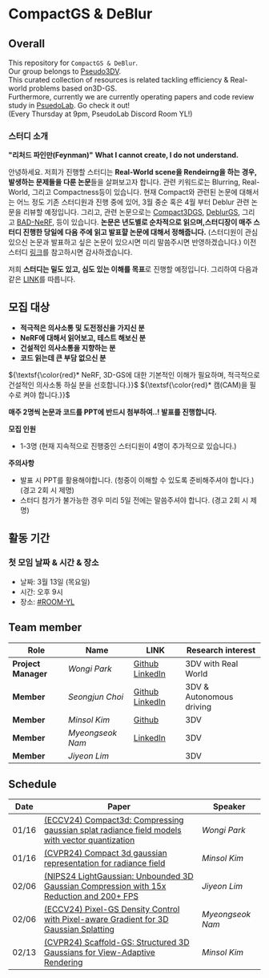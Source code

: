 # CompactGS & DeBlur

## Overall
This repository for ```CompactGS & DeBlur```.  
Our group belongs to [Pseudo3DV](https://github.com/Pseudo-Lab/Pseudo3DV). <br/> 
This curated collection of resources is related tackling efficiency & Real-world problems based on3D-GS. <br/>  Furthermore, currently we are currently operating papers and code review study in [PsuedoLab](https://discord.gg/mNAT2GKM). Go check it out!  <br/> (Every Thursday at 9pm, PseudoLab Discord Room YL!)

### 스터디 소개
**"리처드 파인만(Feynman)"**
**What I cannot create, I do not understand.**

안녕하세요. 저희가 진행할 스터디는 **Real-World scene을 Rendeirng을 하는 경우, 발생하는 문제들을 다룬 논문**들을 살펴보고자 합니다.
관련 키워드로는 Blurring, Real-World, 그리고 Compactness등이 있습니다. 
현재 Compact와 관련된 논문에 대해서는 어느 정도 기존 스터디원과 진행 중에 있어, 3월 중순 혹은 4월 부터 Deblur 관련 논문을 리뷰할 예정입니다.
그리고, 관련 논문으로는 [Compact3DGS](https://arxiv.org/abs/2311.13681), [DeblurGS](https://arxiv.org/pdf/2403.13327), 그리고 [BAD-NeRF](https://wangpeng000.github.io/BAD-NeRF/), 등이 있습니다.
 **논문은 년도별로 순차적으로 읽으며,스터디장이 매주 스터디 진행한 당일에 다음 주에 읽고 발표햘 논문에 대해서 정해줍니다.** (스터디원이 관심있으신 논문과 발표하고 싶은 논문이 있으시면 미리 말씀주시면 반영하겠습니다.)
이전 스터디 [링크](https://github.com/Pseudo-Lab/NeRFwithRealWorld)를 참고하시면 감사하겠습니다.

저희 **스터디는 밀도 있고, 심도 있는 이해를 목표**로 진행할 예정입니다. 
그리하여 다음과 같은 [LINK](https://github.com/Pseudo-Lab/Pseudo3DV)를 따릅니다.

## 모집 대상
- **적극적은 의사소통 및 도전정신을 가지신 분**
- **NeRF에 대해서 읽어보고, 테스트 해보신 분**
- **건설적인 의사소통을 지향하는 분**
- **코드 읽는데 큰 부담 없으신 분**

${\textsf{\color{red}* NeRF, 3D-GS에 대한 기본적인 이해가 필요하며, 적극적으로 건설적인 의사소통 하실 분을 선호합니다.}}$
${\textsf{\color{red}*  캠(CAM)을 필수로 켜야 합니다.}}$

**매주 2명씩 논문과 코드를 PPT에 반드시 첨부하여..! 발표를 진행합니다.**

**모집 인원**
- 1-3명 (현재 지속적으로 진행중인 스터디원이 4명이 추가적으로 있습니다.)

**주의사항**
  - 발표 시 PPT를 활용해야합니다. (청중이 이해할 수 있도록 준비해주셔야 합니다.)  (경고 2회 시 제명)
  - 스터디 참가가 불가능한 경우 미리 5일 전에는 말씀주셔야 합니다. (경고 2회 시 제명)

## 활동 기간
### 첫 모임 날짜 & 시간 & 장소
- 날짜: 3월 13일 (목요일)
- 시간: 오후 9시
- 장소: [#ROOM-YL](https://discord.gg/nbpAWKUm)

 

## Team member

| Role          | Name | LINK |                                                                   Research interest                          |
|---------------|------|-----------------------------------------------------------------------|----------------------------------------|
| **Project Manager** | _Wongi Park_ | [Github](https://github.com/kalelpark) [LinkedIn](https://www.linkedin.com/in/wongipark/)| 3DV with Real World             |
| **Member** |  _Seongjun Choi_ | [Github](https://github.com/DrawingProcess)  [LinkedIn](https://www.linkedin.com/in/seongjun-choi-60b718205/) | 3DV & Autonomous driving                  |
| **Member** | _Minsol Kim_  | [Github](https://github.com/kim-minsol) | 3DV                  |
| **Member** | _Myeongseok Nam_  | [LinkedIn](https://www.linkedin.com/in/nbril/) | 3DV                  |
| **Member** | _Jiyeon Lim_  |  | 3DV                  |


## Schedule

| Date | Paper  | Speaker |
|---------------|-----------------------------------------------------------------------|----------------------------------------|
| 01/16  | [(ECCV24) Compact3d: Compressing gaussian splat radiance field models with vector quantization](https://arxiv.org/abs/2311.18159)  | _Wongi Park_ |
| 01/16  | [(CVPR24) Compact 3d gaussian representation for radiance field](https://arxiv.org/abs/2311.13681)  | _Minsol Kim_ |
| 02/06 | [(NIPS24 LightGaussian: Unbounded 3D Gaussian Compression with 15x Reduction and 200+ FPS](https://arxiv.org/abs/2311.17245)  | _Jiyeon Lim_  |
| 02/06 | [(ECCV24) Pixel-GS Density Control with Pixel-aware Gradient for 3D Gaussian Splatting](https://pixelgs.github.io/)  | _Myeongseok Nam_ |
| 02/13 | [(CVPR24) Scaffold-GS: Structured 3D Gaussians for View-Adaptive Rendering](https://arxiv.org/abs/2312.00109) | _Minsol Kim_ |
